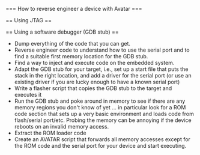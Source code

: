 === How to reverse engineer a device with Avatar ===

== Using JTAG ==

== Using a software debugger (GDB stub) ==
* Dump everything of the code that you can get.
* Reverse engineer code to understand how to use the serial port and to find a suitable first
  memory location for the GDB stub.
* Find a way to inject and execute code on the embedded system.
* Adapt the GDB stub for your target, i.e., set up a start file that puts the stack in the right
  location, and add a driver for the serial port (or use an existing driver if you are lucky enough
  to have a known serial port)
* Write a flasher script that copies the GDB stub to the target and executes it
* Run the GDB stub and poke around in memory to see if there are any memory regions you don't know of yet ...
  in particular look for a ROM code section that sets up a very basic environment and loads code from 
  flash/serial port/etc. Probing the memory can be annoying if the device reboots on an invalid memory access.
* Extract the ROM loader code
* Create an AVATAR script that forwards all memory accesses except for the ROM code and the serial port for
  your device and start executing.